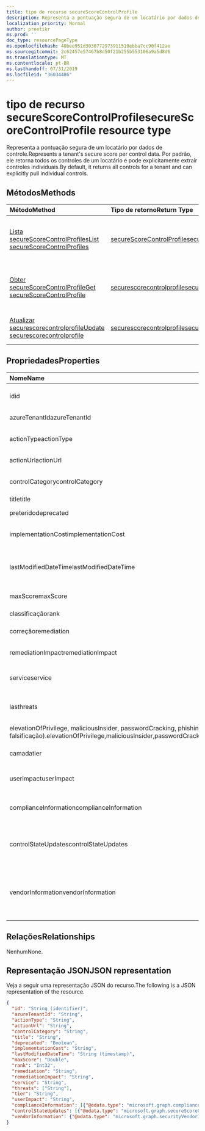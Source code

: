 ```yaml
---
title: tipo de recurso secureScoreControlProfile
description: Representa a pontuação segura de um locatário por dados de controle. Por padrão, ele retorna todos os controles de um locatário e pode explicitamente extrair controles individuais.
localization_priority: Normal
author: preetikr
ms.prod: ''
doc_type: resourcePageType
ms.openlocfilehash: 40bee951d3030772973911510ebba7cc90f412ae
ms.sourcegitcommit: 2c62457e57467b8d50f21b255b553106a9a5d8d6
ms.translationtype: MT
ms.contentlocale: pt-BR
ms.lasthandoff: 07/31/2019
ms.locfileid: "36034486"
---
```

# <a name="securescorecontrolprofile-resource-type"></a><span data-ttu-id="b9684-104">tipo de recurso secureScoreControlProfile</span><span class="sxs-lookup"><span data-stu-id="b9684-104">secureScoreControlProfile resource type</span></span>

<span data-ttu-id="b9684-105">Representa a pontuação segura de um locatário por dados de controle.</span><span class="sxs-lookup"><span data-stu-id="b9684-105">Represents a tenant's secure score per control data.</span></span> <span data-ttu-id="b9684-106">Por padrão, ele retorna todos os controles de um locatário e pode explicitamente extrair controles individuais.</span><span class="sxs-lookup"><span data-stu-id="b9684-106">By default, it returns all controls for a tenant and can explicitly pull individual controls.</span></span>


## <a name="methods"></a><span data-ttu-id="b9684-107">Métodos</span><span class="sxs-lookup"><span data-stu-id="b9684-107">Methods</span></span>

| <span data-ttu-id="b9684-108">Método</span><span class="sxs-lookup"><span data-stu-id="b9684-108">Method</span></span>   | <span data-ttu-id="b9684-109">Tipo de retorno</span><span class="sxs-lookup"><span data-stu-id="b9684-109">Return Type</span></span>|<span data-ttu-id="b9684-110">Descrição</span><span class="sxs-lookup"><span data-stu-id="b9684-110">Description</span></span>|
|:---------------|:--------|:----------|
|[<span data-ttu-id="b9684-111">Lista secureScoreControlProfiles</span><span class="sxs-lookup"><span data-stu-id="b9684-111">List secureScoreControlProfiles</span></span>](../api/security-list-securescorecontrolprofiles.md) | [<span data-ttu-id="b9684-112">secureScoreControlProfile</span><span class="sxs-lookup"><span data-stu-id="b9684-112">secureScoreControlProfile</span></span>](securescorecontrolprofile.md) |<span data-ttu-id="b9684-113">Leia as propriedades e os metadados de um objeto secureScoreControlProfiles.</span><span class="sxs-lookup"><span data-stu-id="b9684-113">Read properties and metadata of a secureScoreControlProfiles object.</span></span>|
|[<span data-ttu-id="b9684-114">Obter secureScoreControlProfile</span><span class="sxs-lookup"><span data-stu-id="b9684-114">Get secureScoreControlProfile</span></span>](../api/securescorecontrolprofile-get.md) | [<span data-ttu-id="b9684-115">securescorecontrolprofile</span><span class="sxs-lookup"><span data-stu-id="b9684-115">securescorecontrolprofile</span></span>](securescorecontrolprofile.md) |<span data-ttu-id="b9684-116">Leia as propriedades e os metadados de um objeto secureScoreControlProfiles.</span><span class="sxs-lookup"><span data-stu-id="b9684-116">Read properties and metadata of a secureScoreControlProfiles object.</span></span>|
|[<span data-ttu-id="b9684-117">Atualizar securescorecontrolprofile</span><span class="sxs-lookup"><span data-stu-id="b9684-117">Update securescorecontrolprofile</span></span>](../api/securescorecontrolprofile-update.md) | [<span data-ttu-id="b9684-118">securescorecontrolprofile</span><span class="sxs-lookup"><span data-stu-id="b9684-118">securescorecontrolprofile</span></span>](securescorecontrolprofile.md) |<span data-ttu-id="b9684-119">Atualize um objeto securescorecontrolprofile.</span><span class="sxs-lookup"><span data-stu-id="b9684-119">Update an securescorecontrolprofile object.</span></span> |


## <a name="properties"></a><span data-ttu-id="b9684-120">Propriedades</span><span class="sxs-lookup"><span data-stu-id="b9684-120">Properties</span></span>

|<span data-ttu-id="b9684-121">Nome</span><span class="sxs-lookup"><span data-stu-id="b9684-121">Name</span></span> |<span data-ttu-id="b9684-122">Tipo</span><span class="sxs-lookup"><span data-stu-id="b9684-122">Type</span></span> |<span data-ttu-id="b9684-123">Descrição</span><span class="sxs-lookup"><span data-stu-id="b9684-123">Description</span></span> |
|:--|:--|:--|
|<span data-ttu-id="b9684-124">id</span><span class="sxs-lookup"><span data-stu-id="b9684-124">id</span></span>|<span data-ttu-id="b9684-125">String</span><span class="sxs-lookup"><span data-stu-id="b9684-125">String</span></span>|<span data-ttu-id="b9684-126">Identificador GUID/exclusivo gerado pelo provedor.</span><span class="sxs-lookup"><span data-stu-id="b9684-126">Provider-generated GUID/unique identifier.</span></span> <span data-ttu-id="b9684-127">Somente leitura.</span><span class="sxs-lookup"><span data-stu-id="b9684-127">Read-only.</span></span> <span data-ttu-id="b9684-128">Obrigatório.</span><span class="sxs-lookup"><span data-stu-id="b9684-128">Required.</span></span>|
|<span data-ttu-id="b9684-129">azureTenantId</span><span class="sxs-lookup"><span data-stu-id="b9684-129">azureTenantId</span></span>|<span data-ttu-id="b9684-130">String</span><span class="sxs-lookup"><span data-stu-id="b9684-130">String</span></span>|<span data-ttu-id="b9684-131">Cadeia de caracteres GUID para ID do locatário.</span><span class="sxs-lookup"><span data-stu-id="b9684-131">GUID string for tenant ID.</span></span>|
|<span data-ttu-id="b9684-132">actionType</span><span class="sxs-lookup"><span data-stu-id="b9684-132">actionType</span></span>|<span data-ttu-id="b9684-133">Cadeia de caracteres</span><span class="sxs-lookup"><span data-stu-id="b9684-133">String</span></span>|<span data-ttu-id="b9684-134">Tipo de ação de controle (configuração, revisão, comportamento).</span><span class="sxs-lookup"><span data-stu-id="b9684-134">Control action type (Config, Review, Behavior).</span></span>|
|<span data-ttu-id="b9684-135">actionUrl</span><span class="sxs-lookup"><span data-stu-id="b9684-135">actionUrl</span></span>|<span data-ttu-id="b9684-136">String</span><span class="sxs-lookup"><span data-stu-id="b9684-136">String</span></span>|<span data-ttu-id="b9684-137">URL para onde o controle pode ser acionado.</span><span class="sxs-lookup"><span data-stu-id="b9684-137">URL to where the control can be actioned.</span></span> |
|<span data-ttu-id="b9684-138">controlCategory</span><span class="sxs-lookup"><span data-stu-id="b9684-138">controlCategory</span></span>|<span data-ttu-id="b9684-139">String</span><span class="sxs-lookup"><span data-stu-id="b9684-139">String</span></span>|<span data-ttu-id="b9684-140">Categoria de ação de controle (identidade, dados, dispositivo, aplicativos, infraestrutura).</span><span class="sxs-lookup"><span data-stu-id="b9684-140">Control action category (Identity, Data, Device, Apps, Infrastructure).</span></span>|
|<span data-ttu-id="b9684-141">title</span><span class="sxs-lookup"><span data-stu-id="b9684-141">title</span></span>|<span data-ttu-id="b9684-142">String</span><span class="sxs-lookup"><span data-stu-id="b9684-142">String</span></span>|<span data-ttu-id="b9684-143">Título do controle.</span><span class="sxs-lookup"><span data-stu-id="b9684-143">Title of the control.</span></span>|
|<span data-ttu-id="b9684-144">preterido</span><span class="sxs-lookup"><span data-stu-id="b9684-144">deprecated</span></span>|<span data-ttu-id="b9684-145">Booliano</span><span class="sxs-lookup"><span data-stu-id="b9684-145">Boolean</span></span>|<span data-ttu-id="b9684-146">Sinalizador para indicar se um controle está depreciado.</span><span class="sxs-lookup"><span data-stu-id="b9684-146">Flag to indicate if a control is depreciated.</span></span>|
|<span data-ttu-id="b9684-147">implementationCost</span><span class="sxs-lookup"><span data-stu-id="b9684-147">implementationCost</span></span>|<span data-ttu-id="b9684-148">String</span><span class="sxs-lookup"><span data-stu-id="b9684-148">String</span></span>|<span data-ttu-id="b9684-149">Custo do recurso do controle implemmentating (baixo, moderado, alto).</span><span class="sxs-lookup"><span data-stu-id="b9684-149">Resource cost of implemmentating control (low, moderate, high).</span></span>|
|<span data-ttu-id="b9684-150">lastModifiedDateTime</span><span class="sxs-lookup"><span data-stu-id="b9684-150">lastModifiedDateTime</span></span>|<span data-ttu-id="b9684-151">DateTimeOffset</span><span class="sxs-lookup"><span data-stu-id="b9684-151">DateTimeOffset</span></span>|<span data-ttu-id="b9684-152">Hora em que a entidade de perfil de controle foi modificada pela última vez.</span><span class="sxs-lookup"><span data-stu-id="b9684-152">Time at which the control profile entity was last modified.</span></span> <span data-ttu-id="b9684-153">O tipo TIMESTAMP representa data e hora</span><span class="sxs-lookup"><span data-stu-id="b9684-153">The Timestamp type represents date and time</span></span>| 
|<span data-ttu-id="b9684-154">maxScore</span><span class="sxs-lookup"><span data-stu-id="b9684-154">maxScore</span></span>|<span data-ttu-id="b9684-155">Duplo</span><span class="sxs-lookup"><span data-stu-id="b9684-155">Double</span></span>|<span data-ttu-id="b9684-156">Pontuação máxima atingível do controle.</span><span class="sxs-lookup"><span data-stu-id="b9684-156">max attainable score for the control.</span></span>|
|<span data-ttu-id="b9684-157">classificação</span><span class="sxs-lookup"><span data-stu-id="b9684-157">rank</span></span>|<span data-ttu-id="b9684-158">Int32</span><span class="sxs-lookup"><span data-stu-id="b9684-158">Int32</span></span>|<span data-ttu-id="b9684-159">Classificação de pilha da Microsoft de controle.</span><span class="sxs-lookup"><span data-stu-id="b9684-159">Microsoft's stack ranking of control.</span></span>|
|<span data-ttu-id="b9684-160">correção</span><span class="sxs-lookup"><span data-stu-id="b9684-160">remediation</span></span>|<span data-ttu-id="b9684-161">String</span><span class="sxs-lookup"><span data-stu-id="b9684-161">String</span></span>|<span data-ttu-id="b9684-162">Descrição do que o controle ajudará a corrigir.</span><span class="sxs-lookup"><span data-stu-id="b9684-162">Description of what the control will help remediate.</span></span>|
|<span data-ttu-id="b9684-163">remediationImpact</span><span class="sxs-lookup"><span data-stu-id="b9684-163">remediationImpact</span></span>|<span data-ttu-id="b9684-164">String</span><span class="sxs-lookup"><span data-stu-id="b9684-164">String</span></span>|<span data-ttu-id="b9684-165">Descrição do impacto sobre os usuários da correção.</span><span class="sxs-lookup"><span data-stu-id="b9684-165">Description of the impact on users of the remediation.</span></span>|
|<span data-ttu-id="b9684-166">service</span><span class="sxs-lookup"><span data-stu-id="b9684-166">service</span></span>|<span data-ttu-id="b9684-167">String</span><span class="sxs-lookup"><span data-stu-id="b9684-167">String</span></span>|<span data-ttu-id="b9684-168">Serviço que possui o controle (Exchange, SharePoint, Azure AD).</span><span class="sxs-lookup"><span data-stu-id="b9684-168">Service that owns the control (Exchange, Sharepoint, Azure AD).</span></span>|
|<span data-ttu-id="b9684-169">las</span><span class="sxs-lookup"><span data-stu-id="b9684-169">threats</span></span>|<span data-ttu-id="b9684-170">Coleção de cadeias de caracteres</span><span class="sxs-lookup"><span data-stu-id="b9684-170">String collection</span></span>|<span data-ttu-id="b9684-171">Lista de ameaças que o controle atenua (accountBreach, dataexclusão, dataExfiltration, dataderramamento</span><span class="sxs-lookup"><span data-stu-id="b9684-171">List of threats the control mitigates (accountBreach,dataDeletion,dataExfiltration,dataSpillage,</span></span>
<span data-ttu-id="b9684-172">elevationOfPrivilege, maliciousInsider, passwordCracking, phishingOrWhaling, falsificação).</span><span class="sxs-lookup"><span data-stu-id="b9684-172">elevationOfPrivilege,maliciousInsider,passwordCracking,phishingOrWhaling,spoofing).</span></span>|
|<span data-ttu-id="b9684-173">camada</span><span class="sxs-lookup"><span data-stu-id="b9684-173">tier</span></span>|<span data-ttu-id="b9684-174">String</span><span class="sxs-lookup"><span data-stu-id="b9684-174">String</span></span>|<span data-ttu-id="b9684-175">Camada de controle (Core, defesa profunda, avançada)</span><span class="sxs-lookup"><span data-stu-id="b9684-175">Control tier (Core, Defense in Depth, Advanced.)</span></span>   |
|<span data-ttu-id="b9684-176">userimpact</span><span class="sxs-lookup"><span data-stu-id="b9684-176">userImpact</span></span>|<span data-ttu-id="b9684-177">String</span><span class="sxs-lookup"><span data-stu-id="b9684-177">String</span></span>|<span data-ttu-id="b9684-178">Impacto do usuário da implementação do controle (baixo, moderado, alto).</span><span class="sxs-lookup"><span data-stu-id="b9684-178">User impact of implementing control (low, moderate, high).</span></span>   |
|<span data-ttu-id="b9684-179">complianceInformation</span><span class="sxs-lookup"><span data-stu-id="b9684-179">complianceInformation</span></span>|<span data-ttu-id="b9684-180">coleção [complianceInformation](complianceinformation.md)</span><span class="sxs-lookup"><span data-stu-id="b9684-180">[complianceInformation](complianceinformation.md) collection</span></span>|<span data-ttu-id="b9684-181">O conjunto de informações de conformidade associadas ao controle de Pontuação segura</span><span class="sxs-lookup"><span data-stu-id="b9684-181">The collection of compliance information associated with secure score control</span></span>|
|<span data-ttu-id="b9684-182">controlStateUpdates</span><span class="sxs-lookup"><span data-stu-id="b9684-182">controlStateUpdates</span></span>|<span data-ttu-id="b9684-183">coleção [secureScoreControlStateUpdate](securescorecontrolstateupdate.md)</span><span class="sxs-lookup"><span data-stu-id="b9684-183">[secureScoreControlStateUpdate](securescorecontrolstateupdate.md) collection</span></span>|<span data-ttu-id="b9684-184">Sinalizador para indicar onde o locatário marcou um controle (ignorado, terceiros, revisado) (suporta [atualização](../api/securescorecontrolprofile-update.md)).</span><span class="sxs-lookup"><span data-stu-id="b9684-184">Flag to indicate where the tenant has marked a control (ignored, thirdParty, reviewed) (supports [update](../api/securescorecontrolprofile-update.md)).</span></span>|
|<span data-ttu-id="b9684-185">vendorInformation</span><span class="sxs-lookup"><span data-stu-id="b9684-185">vendorInformation</span></span>|[<span data-ttu-id="b9684-186">securityVendorInformation</span><span class="sxs-lookup"><span data-stu-id="b9684-186">securityVendorInformation</span></span>](securityvendorinformation.md)|<span data-ttu-id="b9684-187">Tipo complexo que contém detalhes sobre o fornecedor de produtos/serviços de segurança, o provedor e o subfornecedor (por exemplo, fornecedor = Microsoft; Provider = SecureScore).</span><span class="sxs-lookup"><span data-stu-id="b9684-187">Complex type containing details about the security product/service vendor, provider, and subprovider (for example, vendor=Microsoft; provider=SecureScore).</span></span> <span data-ttu-id="b9684-188">Obrigatório.</span><span class="sxs-lookup"><span data-stu-id="b9684-188">Required.</span></span>|

## <a name="relationships"></a><span data-ttu-id="b9684-189">Relações</span><span class="sxs-lookup"><span data-stu-id="b9684-189">Relationships</span></span>

<span data-ttu-id="b9684-190">Nenhum</span><span class="sxs-lookup"><span data-stu-id="b9684-190">None.</span></span>

## <a name="json-representation"></a><span data-ttu-id="b9684-191">Representação JSON</span><span class="sxs-lookup"><span data-stu-id="b9684-191">JSON representation</span></span>

<span data-ttu-id="b9684-192">Veja a seguir uma representação JSON do recurso.</span><span class="sxs-lookup"><span data-stu-id="b9684-192">The following is a JSON representation of the resource.</span></span>

<!-- {
  "blockType": "resource",
  "optionalProperties": [

  ],
  "@odata.type": "microsoft.graph.secureScoreControlProfile"
}-->

```json
{
  "id": "String (identifier)",
  "azureTenantId": "String",
  "actionType": "String",
  "actionUrl": "String",
  "controlCategory": "String",
  "title": "String", 
  "deprecated": "Boolean",
  "implementationCost": "String",
  "lastModifiedDateTime": "String (timestamp)",
  "maxScore": "Double",
  "rank": "Int32",
  "remediation": "String",
  "remediationImpact": "String",
  "service": "String",
  "threats": ["String"],
  "tier": "String",
  "userImpact": "String",
  "complianceInformation": [{"@odata.type": "microsoft.graph.complianceInformation"}], 
  "controlStateUpdates": [{"@odata.type": "microsoft.graph.secureScoreControlStateUpdate"}],
  "vendorInformation": {"@odata.type": "microsoft.graph.securityVendorInformation"},
}

```
<!-- uuid: 8fcb5dbc-d5aa-4681-8e31-b001d5168d79
2015-10-25 14:57:30 UTC -->
<!-- {
  "type": "#page.annotation",
  "description": "secureScoreControlProfiles resource",
  "keywords": "",
  "section": "documentation",
  "tocPath": ""
}-->
